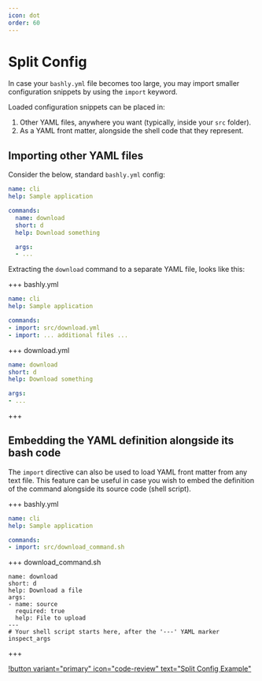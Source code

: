 ```yaml
---
icon: dot
order: 60
---
```


# Split Config

In case your `bashly.yml` file becomes too large, you may import smaller
configuration snippets by using the `import` keyword.

Loaded configuration snippets can be placed in:

1. Other YAML files, anywhere you want (typically, inside your `src` folder).
2. As a YAML front matter, alongside the shell code that they represent.

## Importing other YAML files

Consider the below, standard `bashly.yml` config:

```yaml bashly.yml
name: cli
help: Sample application

commands:
  name: download
  short: d
  help: Download something

  args:
  - ...
```

Extracting the `download` command to a separate YAML file, looks like this:

+++ bashly.yml

```yaml bashly.yml
name: cli
help: Sample application

commands:
- import: src/download.yml
- import: ... additional files ...

```

+++ download.yml

```yaml download.yml
name: download
short: d
help: Download something

args:
- ...
```

+++

## Embedding the YAML definition alongside its bash code

The `import` directive can also be used to load YAML front matter from any text
file. This feature can be useful in case you wish to embed the definition of
the command alongside its source code (shell script).

+++ bashly.yml

```yaml bashly.yml
name: cli
help: Sample application

commands:
- import: src/download_command.sh

```

+++ download_command.sh

```shell download_command.sh
name: download
short: d
help: Download a file
args:
- name: source
  required: true
  help: File to upload
---
# Your shell script starts here, after the '---' YAML marker
inspect_args

```

+++

[!button variant="primary" icon="code-review" text="Split Config Example"](https://github.com/DannyBen/bashly/tree/master/examples/split-config#readme)


